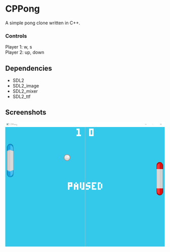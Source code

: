 # CPPong
A simple pong clone written in C++.

### Controls
Player 1: w, s  
Player 2: up, down

## Dependencies
- SDL2
- SDL2_image
- SDL2_mixer
- SDL2_ttf

## Screenshots
![CPPong](screenshot.png)
